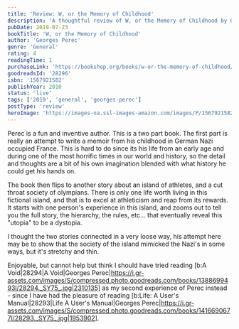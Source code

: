 ```yaml
---
title: 'Review: W, or the Memory of Childhood'
description: 'A thoughtful review of W, or the Memory of Childhood by Georges Perec'
pubDate: 2019-07-23
bookTitle: 'W, or the Memory of Childhood'
author: 'Georges Perec'
genre: 'General'
rating: 4
readingTime: 1
purchaseLink: 'https://bookshop.org/books/w-or-the-memory-of-childhood/9781567921588'
goodreadsId: '28296'
isbn: '1567921582'
publishYear: 2010
status: 'live'
tags: ['2019', 'general', 'georges-perec']
postType: 'review'
heroImage: 'https://images-na.ssl-images-amazon.com/images/P/1567921582.01.L.jpg'
---
```


Perec is a fun and inventive author. This is a two part book. The first part is really an attempt to write a memoir from his childhood in German Nazi occupied France.  This is hard to do since its his life from an early age and during one of the most horrific times in our world and history, so the detail and thoughts are a bit of his own imagination blended with what history he could get his hands on.

The book then flips to another story about an island of athletes, and a cut throat society of olympians. There is only one life worth living in this fictional island, and that is to excel at athleticism and reap from its rewards. It starts with one person's experience in this island, and zooms out to tell you the full story, the hierarchy, the rules, etc... that eventually reveal this "utopia" to be a dystopia. 

I thought the two stories connected in a very loose way, his attempt here may be to show that the society of the island mimicked the Nazi's in some ways, but it's stretchy and thin. 

Enjoyable, but cannot help but think I should have tried reading [b:A Void|28294|A Void|Georges Perec|https://i.gr-assets.com/images/S/compressed.photo.goodreads.com/books/1388699493l/28294._SY75_.jpg|2310135] as my second experience of Perec instead - since I have had the pleasure of reading [b:Life: A User's Manual|28293|Life  A User's Manual|Georges Perec|https://i.gr-assets.com/images/S/compressed.photo.goodreads.com/books/1416690677l/28293._SY75_.jpg|1953902].